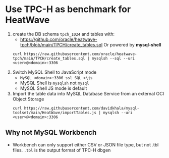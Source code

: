 # Use TPC-H as benchmark for HeatWave
1. create the DB schema `tpch_1024` and tables with:
    - https://github.com/oracle/heatwave-tpch/blob/main/TPCH/create_tables.sql
   Or powered by **mysql-shell** 
    ```
    curl https://raw.githubusercontent.com/oracle/heatwave-tpch/main/TPCH/create_tables.sql | mysqlsh --sql --uri <user>@<domain>:3306
    ```
3. Switch MySQL Shell to JavaScript mode
    - `MySQL <domain>:3306 ssl SQL >\js`
    - MySQL Shell is `mysqlsh` not `mysql`
    - MySQL Shell JS mode is default
4. Import the table data into MySQL Database Service from an external OCI Object Storage
    ```
    curl https://raw.githubusercontent.com/davidkhala/mysql-toolset/main/HeatWave/importTables.js | mysqlsh --uri <user>@<domain>:3306
    ```


## Why not MySQL Workbench
- Workbench can only support either CSV or JSON file type, but not .tbl files. `.tbl` is the output format of TPC-H dbgen

